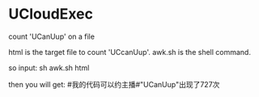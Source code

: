 # UCloudExec
count 'UCanUup' on a file


html    is the target file to count 'UCcanUup'.
awk.sh  is the shell command.

so input:
sh awk.sh html

then you will get:
#我的代码可以约主播#"UCanUup"出现了727次
